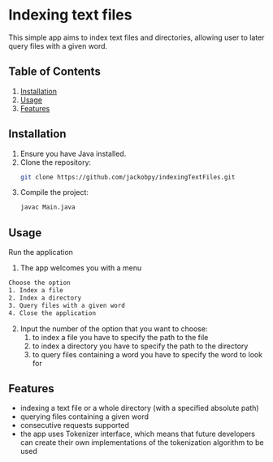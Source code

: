 # Indexing text files

This simple app aims to index text files and directories, allowing user to later query files with a given word.
## Table of Contents

1. [Installation](#installation)
2. [Usage](#usage)
3. [Features](#features)

## Installation

1. Ensure you have Java installed.
2. Clone the repository:
   ```bash
   git clone https://github.com/jackobpy/indexingTextFiles.git
   ```
3. Compile the project:
    ```bash
    javac Main.java
   ```
## Usage

Run the application
1. The app welcomes you with a menu
``` bash
Choose the option
1. Index a file
2. Index a directory
3. Query files with a given word
4. Close the application
```
2. Input the number of the option that you want to choose:
   1. to index a file you have to specify the path to the file
   2. to index a directory you have to specify the path to the directory
   3. to query files containing a word you have to specify the word to look for
## Features

- indexing a text file or a whole directory (with a specified absolute path)
- querying files containing a given word
- consecutive requests supported
- the app uses Tokenizer interface, which means that future developers can create their own implementations of the tokenization algorithm to be used

